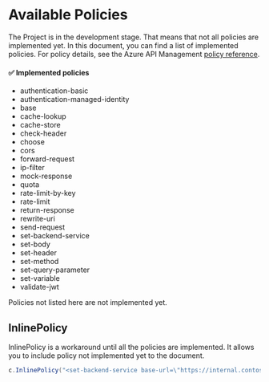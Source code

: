 # Available Policies

The Project is in the development stage.
That means that not all policies are implemented yet.
In this document, you can find a list of implemented policies. For policy details, see the Azure API Management [policy reference](https://learn.microsoft.com/azure/api-management/api-management-policies).

#### :white_check_mark: Implemented policies

* authentication-basic
* authentication-managed-identity
* base
* cache-lookup
* cache-store
* check-header
* choose
* cors
* forward-request
* ip-filter
* mock-response
* quota
* rate-limit-by-key
* rate-limit
* return-response
* rewrite-uri
* send-request
* set-backend-service
* set-body
* set-header
* set-method
* set-query-parameter
* set-variable
* validate-jwt

Policies not listed here are not implemented yet.

## InlinePolicy

InlinePolicy is a workaround until all the policies are implemented.
It allows you to include policy not implemented yet to the document.

```csharp
c.InlinePolicy("<set-backend-service base-url=\"https://internal.contoso.example\" />");
```
